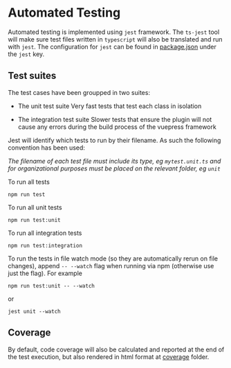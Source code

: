 # Automated Testing

Automated testing is implemented using `jest` framework.
The `ts-jest` tool will make sure test files written in `typescript` will also
be translated and run with `jest`.
The configuration for `jest` can be found in [package.json](../../../../package.json)
under the `jest` key.

## Test suites

The test cases have been groupped in two suites:

- The unit test suite
  Very fast tests that test each class in isolation

- The integration test suite
  Slower tests that ensure the plugin will not cause any errors during the build
  process of the vuepress framework

Jest will identify which tests to run by their filename. As such the following
convention has been used:

*The filename of each test file must include its type, eg `mytest.unit.ts` and
for organizational purposes must be placed on the relevant folder, eg `unit`*

To run all tests

    npm run test

To run all unit tests

    npm run test:unit

To run all integration tests

    npm run test:integration

To run the tests in file watch mode (so they are automatically rerun on file
changes), append `-- --watch` flag when running via npm (otherwise use just the
flag). For example

    npm run test:unit -- --watch

or

    jest unit --watch

## Coverage

By default, code coverage will also be calculated and reported
at the end of the test execution, but also rendered in html format at
[coverage](../../../../tests/out/coverage) folder.
